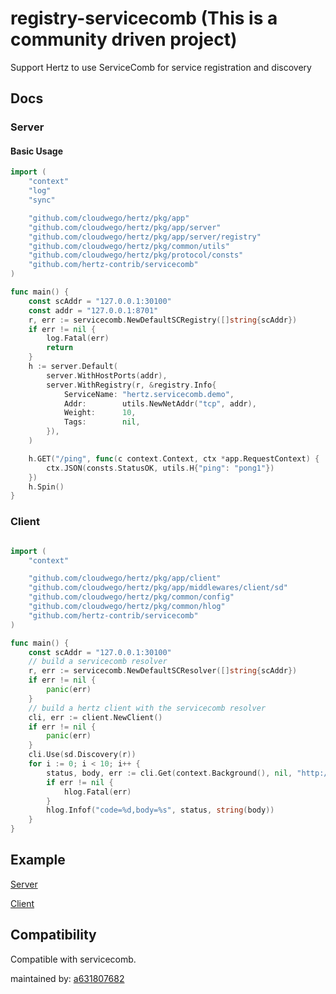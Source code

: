 # registry-servicecomb (This is a community driven project)

Support Hertz to use ServiceComb for service registration and discovery

## Docs

### Server

#### Basic Usage

```go
import (
	"context"
	"log"
	"sync"

	"github.com/cloudwego/hertz/pkg/app"
	"github.com/cloudwego/hertz/pkg/app/server"
	"github.com/cloudwego/hertz/pkg/app/server/registry"
	"github.com/cloudwego/hertz/pkg/common/utils"
	"github.com/cloudwego/hertz/pkg/protocol/consts"
	"github.com/hertz-contrib/servicecomb"
)

func main() {
    const scAddr = "127.0.0.1:30100"
    const addr = "127.0.0.1:8701"
    r, err := servicecomb.NewDefaultSCRegistry([]string{scAddr})
    if err != nil {
        log.Fatal(err)
        return
    }
    h := server.Default(
        server.WithHostPorts(addr),
        server.WithRegistry(r, &registry.Info{
            ServiceName: "hertz.servicecomb.demo",
            Addr:        utils.NewNetAddr("tcp", addr),
            Weight:      10,
            Tags:        nil,
        }),
    )

    h.GET("/ping", func(c context.Context, ctx *app.RequestContext) {
        ctx.JSON(consts.StatusOK, utils.H{"ping": "pong1"})
    })
    h.Spin()
}
```


### Client

```go

import (
	"context"

	"github.com/cloudwego/hertz/pkg/app/client"
	"github.com/cloudwego/hertz/pkg/app/middlewares/client/sd"
	"github.com/cloudwego/hertz/pkg/common/config"
	"github.com/cloudwego/hertz/pkg/common/hlog"
	"github.com/hertz-contrib/servicecomb"
)

func main() {
    const scAddr = "127.0.0.1:30100"
	// build a servicecomb resolver 
	r, err := servicecomb.NewDefaultSCResolver([]string{scAddr})
	if err != nil {
		panic(err)
	}
	// build a hertz client with the servicecomb resolver
	cli, err := client.NewClient()
	if err != nil {
		panic(err)
	}
	cli.Use(sd.Discovery(r))
	for i := 0; i < 10; i++ {
		status, body, err := cli.Get(context.Background(), nil, "http://hertz.servicecomb.demo/ping", config.WithSD(true))
		if err != nil {
			hlog.Fatal(err)
		}
		hlog.Infof("code=%d,body=%s", status, string(body))
	}
}

```

## Example

[Server](./example/server/main.go)

[Client](./example/client/main.go)

## Compatibility

Compatible with servicecomb.

maintained by: [a631807682](https://github.com/a631807682)